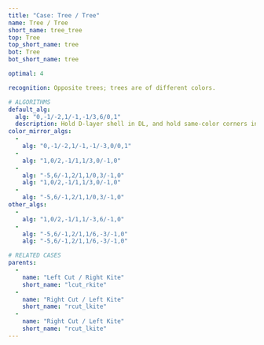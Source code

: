 ```yaml
---
title: "Case: Tree / Tree"
name: Tree / Tree
short_name: tree_tree
top: Tree
top_short_name: tree
bot: Tree
bot_short_name: tree

optimal: 4

recognition: Opposite trees; trees are of different colors.

# ALGORITHMS
default_alg:
  alg: "0,-1/-2,1/-1,-1/3,6/0,1"
  description: Hold D-layer shell in DL, and hold same-color corners in UL ("anti-CO") to go to good cut/kite; I prefer misaligning D-layer.
color_mirror_algs:
  -
    alg: "0,-1/-2,1/-1,-1/-3,0/0,1"
  -
    alg: "1,0/2,-1/1,1/3,0/-1,0"
  -
    alg: "-5,6/-1,2/1,1/0,3/-1,0"
    alg: "1,0/2,-1/1,1/3,0/-1,0"
  -
    alg: "-5,6/-1,2/1,1/0,3/-1,0"
other_algs:
  -
    alg: "1,0/2,-1/1,1/-3,6/-1,0"
  -
    alg: "-5,6/-1,2/1,1/6,-3/-1,0"
    alg: "-5,6/-1,2/1,1/6,-3/-1,0"

# RELATED CASES
parents:
  -
    name: "Left Cut / Right Kite"
    short_name: "lcut_rkite"
  -
    name: "Right Cut / Left Kite"
    short_name: "rcut_lkite"
  -
    name: "Right Cut / Left Kite"
    short_name: "rcut_lkite"
---
```


